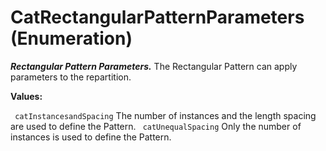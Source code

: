 # CatRectangularPatternParameters (Enumeration)

**_Rectangular Pattern Parameters._**
The Rectangular Pattern can apply parameters to the repartition.

**Values:**

` catInstancesandSpacing`      The number of instances and the length spacing are used to define the Pattern.
` catUnequalSpacing`      Only the number of instances is used to define the Pattern.